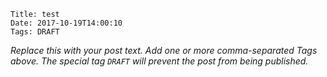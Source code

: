     Title: test
    Date: 2017-10-19T14:00:10
    Tags: DRAFT

_Replace this with your post text. Add one or more comma-separated
Tags above. The special tag `DRAFT` will prevent the post from being
published._

<!-- more -->

